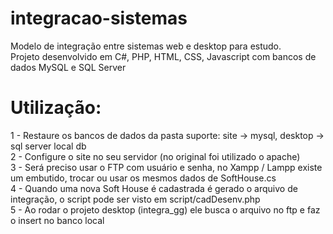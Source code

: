 # integracao-sistemas
Modelo de integração entre sistemas web e desktop para estudo. <br>
Projeto desenvolvido em C#, PHP, HTML, CSS, Javascript com bancos de  dados MySQL e SQL Server

# Utilização:
1 - Restaure os bancos de dados da pasta suporte: site -> mysql, desktop -> sql server local db <br>
2 - Configure o site no seu servidor (no original foi utilizado o apache) <br>
3 - Será preciso usar o FTP com usuário e senha, no Xampp / Lampp existe um embutido, trocar ou usar os mesmos dados de SoftHouse.cs <br>
4 - Quando uma nova Soft House é cadastrada é gerado o arquivo de integração, o script pode ser visto em script/cadDesenv.php <br>
5 - Ao rodar o projeto desktop (integra_gg) ele busca o arquivo no ftp e faz o insert no banco local
